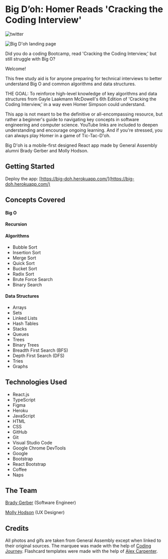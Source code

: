 # Big D’oh: Homer Reads 'Cracking the Coding Interview'

![twitter](https://img.shields.io/twitter/url?style=social&url=https%3A%2F%2Fbig-doh.herokuapp.com%2F)

![Big D'oh landing page](https://i.imgur.com/IsMuOEV.png)

Did you do a coding Bootcamp, read 'Cracking the Coding Interview,' but still struggle with Big O?

Welcome!

This free study aid is for anyone preparing for technical interviews to better understand Big O and common algorithms and data structures.

THE GOAL: To reinforce high-level knowledge of key algorithms and data structures from Gayle Laakmann McDowell's 6th Edition of 'Cracking the Coding Interview,' in a way even Homer Simpson could understand.

This app is not meant to be the definitive or all-encompassing resource, but rather a beginner's guide to navigating key concepts in software engineering and computer science. YouTube links are included to deepen understanding and encourage ongoing learning. And if you're stressed, you can always play Homer in a game of Tic-Tac-D'oh.

Big D'oh is a mobile-first designed React app made by General Assembly alumni Brady Gerber and Molly Hodson.

## Getting Started

Deploy the app: [https://big-doh.herokuapp.com/](https://big-doh.herokuapp.com/)

## Concepts Covered

#### Big O

#### Recursion

#### Algorithms

- Bubble Sort
- Insertion Sort
- Merge Sort
- Quick Sort
- Bucket Sort
- Radix Sort
- Brute Force Search
- Binary Search

#### Data Structures

- Arrays
- Sets
- Linked Lists
- Hash Tables
- Stacks
- Queues
- Trees
- Binary Trees
- Breadth First Search (BFS)
- Depth First Search (DFS)
- Tries
- Graphs

## Technologies Used

- React.js
- TypeScript
- Figma
- Heroku
- JavaScript
- HTML
- CSS
- GitHub
- Git
- Visual Studio Code
- Google Chrome DevTools
- Google
- Bootstrap
- React Bootstrap
- Coffee
- Naps

## The Team

[Brady Gerber](https://github.com/bg-write) (Software Engineer)

[Molly Hodson](https://www.mollyhodson.online/) (UX Designer)

## Credits

All photos and gifs are taken from General Assembly except when linked to their original sources. The marquee was made with the help of [Coding Journey](https://www.youtube.com/watch?v=sVZX0XvEBhk). Flashcard templates were made with the help of [Alex Carpenter](https://www.youtube.com/watch?v=OmmM_a_AMNE).